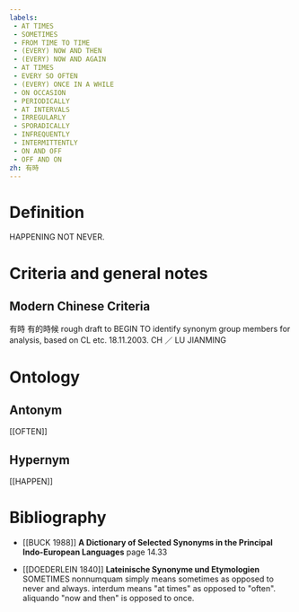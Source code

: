 ```yaml
---
labels: 
 - AT TIMES
 - SOMETIMES
 - FROM TIME TO TIME
 - (EVERY) NOW AND THEN
 - (EVERY) NOW AND AGAIN
 - AT TIMES
 - EVERY SO OFTEN
 - (EVERY) ONCE IN A WHILE
 - ON OCCASION
 - PERIODICALLY
 - AT INTERVALS
 - IRREGULARLY
 - SPORADICALLY
 - INFREQUENTLY
 - INTERMITTENTLY
 - ON AND OFF
 - OFF AND ON
zh: 有時
---
```


# Definition
HAPPENING NOT NEVER.
# Criteria and general notes
## Modern Chinese Criteria
有時
有的時候
rough draft to BEGIN TO identify synonym group members for analysis, based on CL etc. 18.11.2003. CH ／ LU JIANMING
# Ontology

## Antonym
[[OFTEN]]
## Hypernym
[[HAPPEN]]
# Bibliography
- [[BUCK 1988]]
**A Dictionary of Selected Synonyms in the Principal Indo-European Languages** page 14.33

- [[DOEDERLEIN 1840]]
**Lateinische Synonyme und Etymologien** 
SOMETIMES
nonnumquam simply means sometimes as opposed to never and always.
interdum means "at times" as opposed to "often".
aliquando "now and then" is opposed to once.